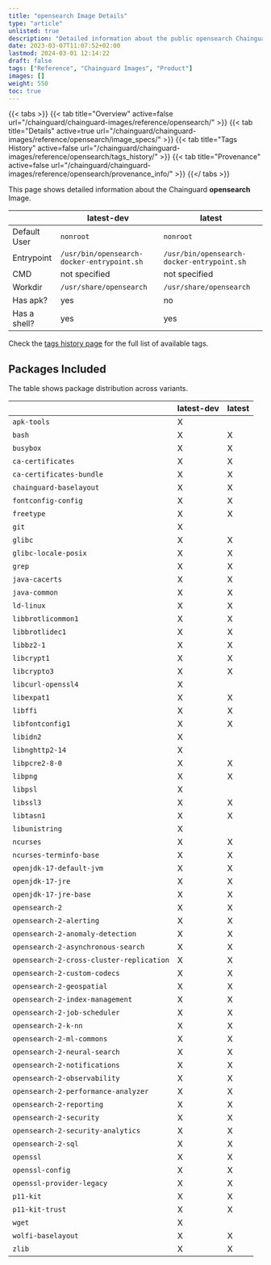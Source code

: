 ```yaml
---
title: "opensearch Image Details"
type: "article"
unlisted: true
description: "Detailed information about the public opensearch Chainguard Image."
date: 2023-03-07T11:07:52+02:00
lastmod: 2024-03-01 12:14:22
draft: false
tags: ["Reference", "Chainguard Images", "Product"]
images: []
weight: 550
toc: true
---
```


{{< tabs >}}
{{< tab title="Overview" active=false url="/chainguard/chainguard-images/reference/opensearch/" >}}
{{< tab title="Details" active=true url="/chainguard/chainguard-images/reference/opensearch/image_specs/" >}}
{{< tab title="Tags History" active=false url="/chainguard/chainguard-images/reference/opensearch/tags_history/" >}}
{{< tab title="Provenance" active=false url="/chainguard/chainguard-images/reference/opensearch/provenance_info/" >}}
{{</ tabs >}}

This page shows detailed information about the Chainguard **opensearch** Image.

|              | latest-dev                                 | latest                                     |
|--------------|--------------------------------------------|--------------------------------------------|
| Default User | `nonroot`                                  | `nonroot`                                  |
| Entrypoint   | `/usr/bin/opensearch-docker-entrypoint.sh` | `/usr/bin/opensearch-docker-entrypoint.sh` |
| CMD          | not specified                              | not specified                              |
| Workdir      | `/usr/share/opensearch`                    | `/usr/share/opensearch`                    |
| Has apk?     | yes                                        | no                                         |
| Has a shell? | yes                                        | yes                                        |

Check the [tags history page](/chainguard/chainguard-images/reference/opensearch/tags_history/) for the full list of available tags.

## Packages Included
The table shows package distribution across variants.

|                                          | latest-dev | latest |
|------------------------------------------|------------|--------|
| `apk-tools`                              | X          |        |
| `bash`                                   | X          | X      |
| `busybox`                                | X          | X      |
| `ca-certificates`                        | X          | X      |
| `ca-certificates-bundle`                 | X          | X      |
| `chainguard-baselayout`                  | X          | X      |
| `fontconfig-config`                      | X          | X      |
| `freetype`                               | X          | X      |
| `git`                                    | X          |        |
| `glibc`                                  | X          | X      |
| `glibc-locale-posix`                     | X          | X      |
| `grep`                                   | X          | X      |
| `java-cacerts`                           | X          | X      |
| `java-common`                            | X          | X      |
| `ld-linux`                               | X          | X      |
| `libbrotlicommon1`                       | X          | X      |
| `libbrotlidec1`                          | X          | X      |
| `libbz2-1`                               | X          | X      |
| `libcrypt1`                              | X          | X      |
| `libcrypto3`                             | X          | X      |
| `libcurl-openssl4`                       | X          |        |
| `libexpat1`                              | X          | X      |
| `libffi`                                 | X          | X      |
| `libfontconfig1`                         | X          | X      |
| `libidn2`                                | X          |        |
| `libnghttp2-14`                          | X          |        |
| `libpcre2-8-0`                           | X          | X      |
| `libpng`                                 | X          | X      |
| `libpsl`                                 | X          |        |
| `libssl3`                                | X          | X      |
| `libtasn1`                               | X          | X      |
| `libunistring`                           | X          |        |
| `ncurses`                                | X          | X      |
| `ncurses-terminfo-base`                  | X          | X      |
| `openjdk-17-default-jvm`                 | X          | X      |
| `openjdk-17-jre`                         | X          | X      |
| `openjdk-17-jre-base`                    | X          | X      |
| `opensearch-2`                           | X          | X      |
| `opensearch-2-alerting`                  | X          | X      |
| `opensearch-2-anomaly-detection`         | X          | X      |
| `opensearch-2-asynchronous-search`       | X          | X      |
| `opensearch-2-cross-cluster-replication` | X          | X      |
| `opensearch-2-custom-codecs`             | X          | X      |
| `opensearch-2-geospatial`                | X          | X      |
| `opensearch-2-index-management`          | X          | X      |
| `opensearch-2-job-scheduler`             | X          | X      |
| `opensearch-2-k-nn`                      | X          | X      |
| `opensearch-2-ml-commons`                | X          | X      |
| `opensearch-2-neural-search`             | X          | X      |
| `opensearch-2-notifications`             | X          | X      |
| `opensearch-2-observability`             | X          | X      |
| `opensearch-2-performance-analyzer`      | X          | X      |
| `opensearch-2-reporting`                 | X          | X      |
| `opensearch-2-security`                  | X          | X      |
| `opensearch-2-security-analytics`        | X          | X      |
| `opensearch-2-sql`                       | X          | X      |
| `openssl`                                | X          | X      |
| `openssl-config`                         | X          | X      |
| `openssl-provider-legacy`                | X          | X      |
| `p11-kit`                                | X          | X      |
| `p11-kit-trust`                          | X          | X      |
| `wget`                                   | X          |        |
| `wolfi-baselayout`                       | X          | X      |
| `zlib`                                   | X          | X      |

